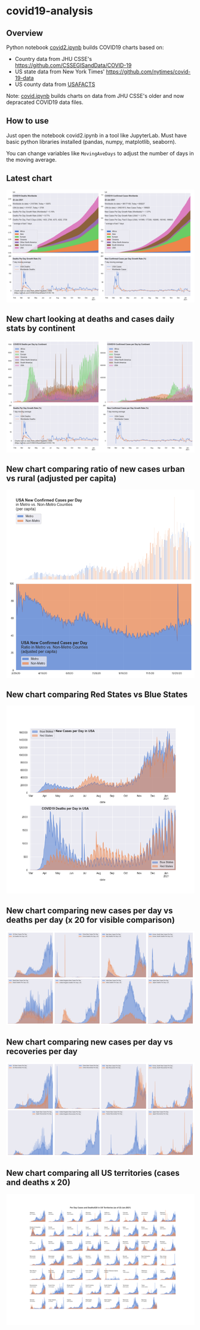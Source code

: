 # covid19-analysis

## Overview
Python notebook [covid2.ipynb](https://github.com/danlaw/covid19-analysis/blob/master/covid2.ipynb) builds COVID19 charts based on:
* Country data from JHU CSSE's https://github.com/CSSEGISandData/COVID-19
* US state data from New York Times' https://github.com/nytimes/covid-19-data
* US county data from [USAFACTS](https://usafacts.org/visualizations/coronavirus-covid-19-spread-map/)

Note: [covid.ipynb](https://github.com/danlaw/covid19-analysis/blob/master/covid.ipynb) builds charts on data from JHU CSSE's older and now depracated COVID19 data files.

## How to use
Just open the notebook covid2.ipynb in a tool like JupyterLab. Must have basic python libraries installed (pandas, numpy, matplotlib, seaborn).

You can change variables like ``MovingAveDays`` to adjust the number of days in the moving average.

## Latest chart
![Latest chart](charts/20210122-covid19-chart.png)

## New chart looking at deaths and cases daily stats by continent
![Comparison chart](charts/20210122-covid19-chart-perday.png)

## New chart comparing ratio of new cases urban vs rural (adjusted per capita)
![Urban rural per capita chart](charts/20210122-US-counties-urban-vs-rural-per-capita.png)

## New chart comparing Red States vs Blue States
![Red vs Blue chart](charts/20210122-compare-daily-red-vs-blue-states.png)

## New chart comparing new cases per day vs deaths per day (x 20 for visible comparison)
![Comparison chart](charts/20210122-comparison-chart.png)

## New chart comparing new cases per day vs recoveries per day
![Recovery chart](charts/20210122-comparison-recovery-chart.png)

## New chart comparing all US territories (cases and deaths x 20)
![Territories chart](charts/20210122-compare-US-territories.png)

